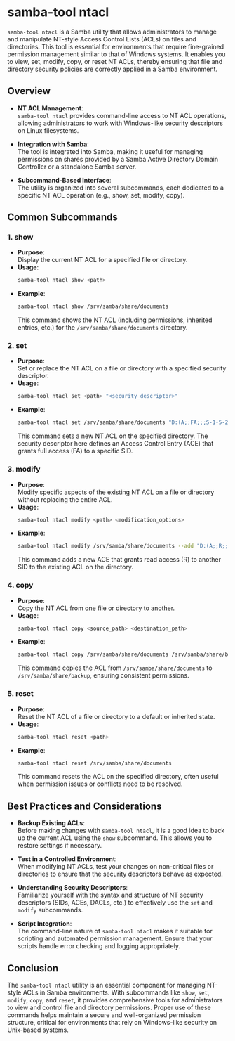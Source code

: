 # samba-tool ntacl

`samba-tool ntacl` is a Samba utility that allows administrators to manage and manipulate NT-style Access Control Lists (ACLs) on files and directories. This tool is essential for environments that require fine-grained permission management similar to that of Windows systems. It enables you to view, set, modify, copy, or reset NT ACLs, thereby ensuring that file and directory security policies are correctly applied in a Samba environment.

## Overview

- **NT ACL Management**:  
  `samba-tool ntacl` provides command-line access to NT ACL operations, allowing administrators to work with Windows-like security descriptors on Linux filesystems.

- **Integration with Samba**:  
  The tool is integrated into Samba, making it useful for managing permissions on shares provided by a Samba Active Directory Domain Controller or a standalone Samba server.

- **Subcommand-Based Interface**:  
  The utility is organized into several subcommands, each dedicated to a specific NT ACL operation (e.g., show, set, modify, copy).

## Common Subcommands

### 1. show
- **Purpose**:  
  Display the current NT ACL for a specified file or directory.
- **Usage**:
  ```bash
  samba-tool ntacl show <path>
  ```
- **Example**:
  ```bash
  samba-tool ntacl show /srv/samba/share/documents
  ```
  This command shows the NT ACL (including permissions, inherited entries, etc.) for the `/srv/samba/share/documents` directory.

### 2. set
- **Purpose**:  
  Set or replace the NT ACL on a file or directory with a specified security descriptor.
- **Usage**:
  ```bash
  samba-tool ntacl set <path> "<security_descriptor>"
  ```
- **Example**:
  ```bash
  samba-tool ntacl set /srv/samba/share/documents "D:(A;;FA;;;S-1-5-21-123456789-123456789-123456789-1001)"
  ```
  This command sets a new NT ACL on the specified directory. The security descriptor here defines an Access Control Entry (ACE) that grants full access (FA) to a specific SID.

### 3. modify
- **Purpose**:  
  Modify specific aspects of the existing NT ACL on a file or directory without replacing the entire ACL.
- **Usage**:
  ```bash
  samba-tool ntacl modify <path> <modification_options>
  ```
- **Example**:
  ```bash
  samba-tool ntacl modify /srv/samba/share/documents --add "D:(A;;R;;;S-1-5-21-123456789-123456789-123456789-1002)"
  ```
  This command adds a new ACE that grants read access (R) to another SID to the existing ACL on the directory.

### 4. copy
- **Purpose**:  
  Copy the NT ACL from one file or directory to another.
- **Usage**:
  ```bash
  samba-tool ntacl copy <source_path> <destination_path>
  ```
- **Example**:
  ```bash
  samba-tool ntacl copy /srv/samba/share/documents /srv/samba/share/backup
  ```
  This command copies the ACL from `/srv/samba/share/documents` to `/srv/samba/share/backup`, ensuring consistent permissions.

### 5. reset
- **Purpose**:  
  Reset the NT ACL of a file or directory to a default or inherited state.
- **Usage**:
  ```bash
  samba-tool ntacl reset <path>
  ```
- **Example**:
  ```bash
  samba-tool ntacl reset /srv/samba/share/documents
  ```
  This command resets the ACL on the specified directory, often useful when permission issues or conflicts need to be resolved.

## Best Practices and Considerations

- **Backup Existing ACLs**:  
  Before making changes with `samba-tool ntacl`, it is a good idea to back up the current ACL using the `show` subcommand. This allows you to restore settings if necessary.

- **Test in a Controlled Environment**:  
  When modifying NT ACLs, test your changes on non-critical files or directories to ensure that the security descriptors behave as expected.

- **Understanding Security Descriptors**:  
  Familiarize yourself with the syntax and structure of NT security descriptors (SIDs, ACEs, DACLs, etc.) to effectively use the `set` and `modify` subcommands.

- **Script Integration**:  
  The command-line nature of `samba-tool ntacl` makes it suitable for scripting and automated permission management. Ensure that your scripts handle error checking and logging appropriately.

## Conclusion

The `samba-tool ntacl` utility is an essential component for managing NT-style ACLs in Samba environments. With subcommands like `show`, `set`, `modify`, `copy`, and `reset`, it provides comprehensive tools for administrators to view and control file and directory permissions. Proper use of these commands helps maintain a secure and well-organized permission structure, critical for environments that rely on Windows-like security on Unix-based systems.
